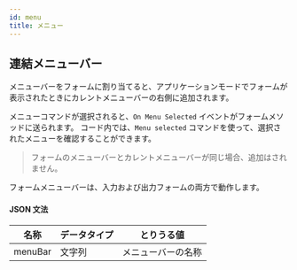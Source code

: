 ```yaml
---
id: menu
title: メニュー
---
```



## 連結メニューバー

メニューバーをフォームに割り当てると、アプリケーションモードでフォームが表示されたときにカレントメニューバーの右側に追加されます。

メニューコマンドが選択されると、`On Menu Selected` イベントがフォームメソッドに送られます。 コード内では、`Menu selected` コマンドを使って、選択されたメニューを確認することができます。

> フォームのメニューバーとカレントメニューバーが同じ場合、追加はされません。

フォームメニューバーは、入力および出力フォームの両方で動作します。


#### JSON 文法

| 名称      | データタイプ | とりうる値     |
| ------- | ------ | --------- |
| menuBar | 文字列    | メニューバーの名称 |

